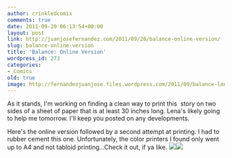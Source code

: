 ```yaml
---
author: crinkledcomix
comments: true
date: 2011-09-20 06:13:54+00:00
layout: post
link: http://juanjosefernandez.com/2011/09/20/balance-online-version/
slug: balance-online-version
title: 'Balance: Online Version'
wordpress_id: 273
categories:
- Comics
old: true
image: http://fernandezjuanjose.files.wordpress.com/2011/09/balance-long1.jpg
---
```


As it stands, I'm working on finding a clean way to print this  story on two sides of a sheet of paper that is at least 30 inches long. Lena's likely going to help me tomorrow. I'll keep you posted on any developments.

Here's the online version followed by a second attempt at printing. I had to rubber cement this one. Unfortunately, the color printers I found only went up to A4 and not tabloid printing...Check it out, if ya like.
[![](http://fernandezjuanjose.files.wordpress.com/2011/09/balance-long1.jpg)](http://fernandezjuanjose.files.wordpress.com/2011/09/balance-long1.jpg)[![](http://fernandezjuanjose.files.wordpress.com/2011/09/dsc_0162.jpg)](http://fernandezjuanjose.files.wordpress.com/2011/09/dsc_0162.jpg)

